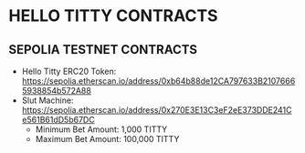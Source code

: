 # HELLO TITTY CONTRACTS

## SEPOLIA TESTNET CONTRACTS

- Hello Titty ERC20 Token: https://sepolia.etherscan.io/address/0xb64b88de12CA797633B21076665938854b572A88
- Slut Machine: https://sepolia.etherscan.io/address/0x270E3E13C3eF2eE373DDE241Ce561B61dD5b67DC
    - Minimum Bet Amount: 1,000 TITTY
    - Maximum Bet Amount: 100,000 TITTY